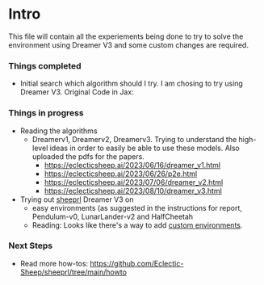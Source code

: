# Intro
This file will contain all the experiements being done to try to solve the environment using Dreamer V3 and some custom changes are required. 

### Things completed
* Initial search which algorithm should I try. I am chosing to try using Dreamer V3. Original Code in Jax: 

### Things in progress
* Reading the algorithms
  * Dreamerv1, Dreamerv2, Dreamerv3. Trying to understand the high-level ideas in order to easily be able to use these models. Also uploaded the pdfs for the papers.
    * https://eclecticsheep.ai/2023/06/16/dreamer_v1.html
    * https://eclecticsheep.ai/2023/06/26/p2e.html
    * https://eclecticsheep.ai/2023/07/06/dreamer_v2.html
    * https://eclecticsheep.ai/2023/08/10/dreamer_v3.html
* Trying out [sheeprl](https://github.com/Eclectic-Sheep/sheeprl) Dreamer V3 on
  * easy environments (as suggested in the instructions for report, Pendulum-v0, LunarLander-v2 and HalfCheetah
  * Reading: Looks like there's a way to add [custom environments](https://github.com/Eclectic-Sheep/sheeprl/blob/main/howto/add_environment.md).  

### Next Steps
* Read more how-tos: https://github.com/Eclectic-Sheep/sheeprl/tree/main/howto

